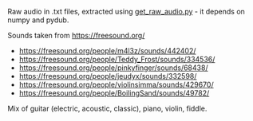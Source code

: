 Raw audio in .txt files, extracted using [get_raw_audio.py](./get_raw_audio.py) - it depends on numpy and pydub.

Sounds taken from https://freesound.org/

* https://freesound.org/people/m4l3z/sounds/442402/
* https://freesound.org/people/Teddy_Frost/sounds/334536/
* https://freesound.org/people/pinkyfinger/sounds/68438/
* https://freesound.org/people/jeudyx/sounds/332598/
* https://freesound.org/people/violinsimma/sounds/429670/
* https://freesound.org/people/BoilingSand/sounds/49782/

Mix of guitar (electric, acoustic, classic), piano, violin, fiddle.
